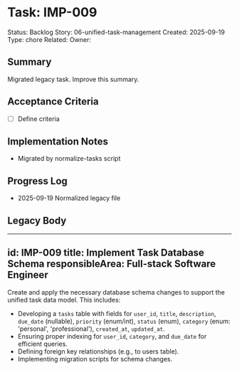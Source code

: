 # Task: IMP-009
Status: Backlog
Story: 06-unified-task-management
Created: 2025-09-19
Type: chore
Related:
Owner:

## Summary
Migrated legacy task. Improve this summary.

## Acceptance Criteria
- [ ] Define criteria

## Implementation Notes
- Migrated by normalize-tasks script

## Progress Log
- 2025-09-19 Normalized legacy file

## Legacy Body

---
id: IMP-009
title: Implement Task Database Schema
responsibleArea: Full-stack Software Engineer
---
Create and apply the necessary database schema changes to support the unified task data model. This includes:
*   Developing a `tasks` table with fields for `user_id`, `title`, `description`, `due_date` (nullable), `priority` (enum/int), `status` (enum), `category` (enum: 'personal', 'professional'), `created_at`, `updated_at`.
*   Ensuring proper indexing for `user_id`, `category`, and `due_date` for efficient queries.
*   Defining foreign key relationships (e.g., to users table).
*   Implementing migration scripts for schema changes.
